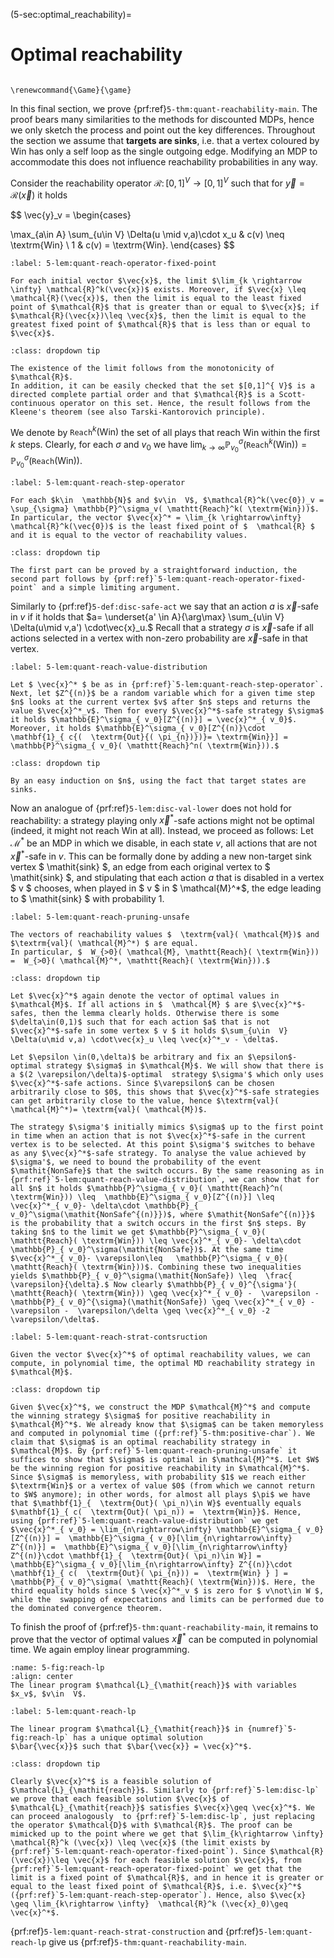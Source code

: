 (5-sec:optimal_reachability)=
# Optimal reachability

```{math}

\renewcommand{\Game}{\game}

```

In this final section, we prove {prf:ref}`5-thm:quant-reachability-main`. The proof bears many similarities to the methods for discounted MDPs, hence we only sketch the process and point out the key differences. Throughout the section we assume that **targets are sinks**, i.e. that a vertex coloured by $\textrm{Win}$ has only a self loop as the single outgoing edge. Modifying an MDP to accommodate this does not influence reachability probabilities in any way.

Consider the reachability operator $\mathcal{R}\colon[0,1]^{ V}\rightarrow [0,1]^{ V}$ such that for $\vec{y} =  \mathcal{R}(\vec{x})$ it holds

$$
\vec{y}_v = \begin{cases}

 \max_{a\in  A} \sum_{u\in  V}  \Delta(u \mid v,a)\cdot x_u &  c(v) \neq  \textrm{Win} \\
 1 &  c(v) =  \textrm{Win}.
\end{cases} 
$$

````{prf:lemma} NEEDS TITLE 5-lem:quant-reach-operator-fixed-point
:label: 5-lem:quant-reach-operator-fixed-point

For each initial vector $\vec{x}$, the limit $\lim_{k \rightarrow \infty} \mathcal{R}^k(\vec{x})$ exists. Moreover, if $\vec{x} \leq  \mathcal{R}(\vec{x})$, then the limit is equal to the least fixed point of $\mathcal{R}$ that is greater than or equal to $\vec{x}$; if $\mathcal{R}(\vec{x})\leq \vec{x}$, then the limit is equal to the greatest fixed point of $\mathcal{R}$ that is less than or equal to $\vec{x}$.

````

````{admonition} Proof
:class: dropdown tip

The existence of the limit follows from the monotonicity of $\mathcal{R}$.
In addition, it can be easily checked that the set $[0,1]^{ V}$ is a directed complete partial order and that $\mathcal{R}$ is a Scott-continuous operator on this set. Hence, the result follows from the Kleene's theorem (see also Tarski-Kantorovich principle).

````

We denote by $\mathtt{Reach}^k( \textrm{Win})$ the set of all plays that reach $\textrm{Win}$ within the first $k$ steps. Clearly, for each $\sigma$ and $v_0$ we have $\lim_{k \rightarrow \infty}  \mathbb{P}^\sigma_{ v_0}( \mathtt{Reach}^k( \textrm{Win})) =  \mathbb{P}^\sigma_{ v_0}( \mathtt{Reach}( \textrm{Win}))$.

````{prf:lemma} NEEDS TITLE 5-lem:quant-reach-step-operator
:label: 5-lem:quant-reach-step-operator

For each $k\in  \mathbb{N}$ and $v\in  V$, $\mathcal{R}^k(\vec{0})_v = \sup_{\sigma} \mathbb{P}^\sigma_v( \mathtt{Reach}^k( \textrm{Win}))$. In particular, the vector $\vec{x}^* = \lim_{k \rightarrow\infty}  \mathcal{R}^k(\vec{0})$ is the least fixed point of $  \mathcal{R} $ and it is equal to the vector of reachability values. 

````

````{admonition} Proof
:class: dropdown tip

The first part can be proved by a straightforward induction, the second part follows by {prf:ref}`5-lem:quant-reach-operator-fixed-point` and a simple limiting argument.

````

Similarly to {prf:ref}`5-def:disc-safe-act` we say that an action $a$ is $\vec{x}$-safe in $v$ if it holds that $a= \underset{a' \in  A}{\arg\max} \sum_{u\in  V} 
 \Delta(u\mid v,a') \cdot\vec{x}_u.$ Recall that a strategy $\sigma$ is $\vec{x}$-safe if all actions selected in a vertex with non-zero probability are $\vec{x}$-safe in that vertex.

````{prf:lemma} NEEDS TITLE 5-lem:quant-reach-value-distribution
:label: 5-lem:quant-reach-value-distribution

Let $ \vec{x}^* $ be as in {prf:ref}`5-lem:quant-reach-step-operator`. 
Next, let $Z^{(n)}$ be a random variable which for a given time step $n$ looks at the current vertex $v$ after $n$ steps and returns the value $\vec{x}^*_v$. Then for every $\vec{x}^*$-safe strategy $\sigma$ it holds $\mathbb{E}^\sigma_{ v_0}[Z^{(n)}] = \vec{x}^*_{ v_0}$. Moreover, it holds $\mathbb{E}^\sigma_{ v_0}[Z^{(n)}\cdot  \mathbf{1}_{ c{(  \textrm{Out}{( \pi_{n})})}= \textrm{Win}}] =  \mathbb{P}^\sigma_{ v_0}( \mathtt{Reach}^n( \textrm{Win})).$

````

````{admonition} Proof
:class: dropdown tip

By an easy induction on $n$, using the fact that target states are  sinks.

````

Now an analogue of {prf:ref}`5-lem:disc-val-lower` does not hold for reachability: a strategy playing only $\vec{x}^*$-safe actions might not be optimal (indeed, it might not reach $\textrm{Win}$ at all). Instead, we proceed as follows: Let $\mathcal{M}^*$ be an MDP in which we disable, in each state $v$, all actions that are not $\vec{x}^*$-safe in $v$. This can be formally done by adding a new non-target sink vertex $ \mathit{sink} $, an edge from each original vertex to $ \mathit{sink} $, and stipulating that each action $a$ that is disabled in a vertex $ v $ chooses, when played in $ v $ in $  \mathcal{M}^*$, the edge leading to $ \mathit{sink} $ with probability 1.

````{prf:lemma} NEEDS TITLE 5-lem:quant-reach-pruning-unsafe
:label: 5-lem:quant-reach-pruning-unsafe

The vectors of reachability values $  \textrm{val}( \mathcal{M})$ and $\textrm{val}( \mathcal{M}^*) $ are equal.
In particular, $  W_{>0}( \mathcal{M}, \mathtt{Reach}( \textrm{Win})) =  W_{>0}( \mathcal{M}^*, \mathtt{Reach}( \textrm{Win})).$

````

````{admonition} Proof
:class: dropdown tip

Let $\vec{x}^*$ again denote the vector of optimal values in $\mathcal{M}$. If all actions in $  \mathcal{M} $ are $\vec{x}^*$-safes, then the lemma clearly holds. Otherwise there is some $\delta\in(0,1)$ such that for each action $a$ that is not $\vec{x}^*$-safe in some vertex $ v $ it holds $\sum_{u\in  V}  \Delta(u\mid v,a) \cdot\vec{x}_u \leq \vec{x}^*_v - \delta$.

Let $\epsilon \in(0,\delta)$ be arbitrary and fix an $\epsilon$-optimal strategy $\sigma$ in $\mathcal{M}$. We will show that there is a $(2 \varepsilon/\delta)$-optimal  strategy $\sigma'$ which only uses $\vec{x}^*$-safe actions. Since $\varepsilon$ can be chosen arbitrarily close to $0$, this shows that $\vec{x}^*$-safe strategies can get arbitrarily close to the value, hence $\textrm{val}( \mathcal{M}^*)= \textrm{val}( \mathcal{M})$.

The strategy $\sigma'$ initially mimics $\sigma$ up to the first point in time when an action that is not $\vec{x}^*$-safe in the current vertex is to be selected. At this point $\sigma'$ switches to behave as any $\vec{x}^*$-safe strategy. To analyse the value achieved by $\sigma'$, we need to bound the probability of the event $\mathit{NonSafe}$ that the switch occurs. By the same reasoning as in {prf:ref}`5-lem:quant-reach-value-distribution`, we can show that for all $n$ it holds $\mathbb{P}^\sigma_{ v_0}( \mathtt{Reach}^n( \textrm{Win})) \leq  \mathbb{E}^\sigma_{ v_0}[Z^{(n)}] \leq  \vec{x}^*_{ v_0}- \delta\cdot \mathbb{P}_{ v_0}^\sigma(\mathit{NonSafe^{(n)}})$, where $\mathit{NonSafe^{(n)}}$ is the probability that a switch occurs in the first $n$ steps. By taking $n$ to the limit we get $\mathbb{P}^\sigma_{ v_0}( \mathtt{Reach}( \textrm{Win})) \leq \vec{x}^*_{ v_0}- \delta\cdot \mathbb{P}_{ v_0}^\sigma(\mathit{NonSafe})$. At the same time $\vec{x}^*_{ v_0}- \varepsilon\leq   \mathbb{P}^\sigma_{ v_0}( \mathtt{Reach}( \textrm{Win}))$. Combining these two inequalities yields $\mathbb{P}_{ v_0}^\sigma(\mathit{NonSafe}) \leq  \frac{ \varepsilon}{\delta}.$ Now clearly $\mathbb{P}_{ v_0}^{\sigma'}( \mathtt{Reach}( \textrm{Win})) \geq \vec{x}^*_{ v_0} -  \varepsilon -  \mathbb{P}_{ v_0}^{\sigma}(\mathit{NonSafe}) \geq \vec{x}^*_{ v_0} -  \varepsilon -  \varepsilon/\delta \geq \vec{x}^*_{ v_0} -2 \varepsilon/\delta$.

````

````{prf:lemma} NEEDS TITLE 5-lem:quant-reach-strat-contsruction
:label: 5-lem:quant-reach-strat-contsruction

Given the vector $\vec{x}^*$ of optimal reachability values, we can compute, in polynomial time, the optimal MD reachability strategy in $\mathcal{M}$.

````

````{admonition} Proof
:class: dropdown tip

Given $\vec{x}^*$, we construct the MDP $\mathcal{M}^*$ and compute the winning strategy $\sigma$ for positive reachability in $\mathcal{M}^*$. We already know that $\sigma$ can be taken memoryless and computed in polynomial time ({prf:ref}`5-thm:positive-char`). We claim that $\sigma$ is an optimal reachability strategy in $\mathcal{M}$. By {prf:ref}`5-lem:quant-reach-pruning-unsafe` it suffices to show that $\sigma$ is optimal in $\mathcal{M}^*$. Let $W$ be the winning region for positive reachability in $\mathcal{M}^*$. Since $\sigma$ is memoryless, with probability $1$ we reach either $\textrm{Win}$ or a vertex of value $0$ (from which we cannot return to $W$ anymore); in other words, for almost all plays $\pi$ we have that $\mathbf{1}_{  \textrm{Out}( \pi_n)\in W}$ eventually equals $\mathbf{1}_{ c(  \textrm{Out}( \pi_n)) =  \textrm{Win}}$. Hence, using {prf:ref}`5-lem:quant-reach-value-distribution` we get $\vec{x}^*_{ v_0} = \lim_{n\rightarrow\infty} \mathbb{E}^\sigma_{ v_0}[Z^{(n)}] =  \mathbb{E}^\sigma_{ v_0}[\lim_{n\rightarrow\infty} Z^{(n)}] =  \mathbb{E}^\sigma_{ v_0}[\lim_{n\rightarrow\infty} Z^{(n)}\cdot \mathbf{1}_{  \textrm{Out}( \pi_n)\in W}] =  \mathbb{E}^\sigma_{ v_0}[\lim_{n\rightarrow\infty} Z^{(n)}\cdot  \mathbf{1}_{ c(  \textrm{Out}( \pi_{n})) =  \textrm{Win} } ] =  \mathbb{P}_{ v_0}^\sigma( \mathtt{Reach}( \textrm{Win}))$. Here, the third equality holds since $ \vec{x}^*_v $ is zero for $ v\not\in W $, while the  swapping of expectations and limits can be performed due to the dominated convergence theorem.

````

To finish the proof of {prf:ref}`5-thm:quant-reachability-main`, it remains to prove that the vector of optimal values $\vec{x}^*$ can be computed in polynomial time. We again employ linear programming.

```{figure} ./../FigAndAlgos/5-fig:reach-lp.png
:name: 5-fig:reach-lp
:align: center
The linear program $\mathcal{L}_{\mathit{reach}}$ with variables $x_v$, $v\in  V$.
```

````{prf:lemma} NEEDS TITLE 5-lem:quant-reach-lp
:label: 5-lem:quant-reach-lp

The linear program $\mathcal{L}_{\mathit{reach}}$ in {numref}`5-fig:reach-lp` has a unique optimal solution 
$\bar{\vec{x}}$ such that $\bar{\vec{x}} = \vec{x}^*$.

````

````{admonition} Proof
:class: dropdown tip

Clearly $\vec{x}^*$ is a feasible solution of $\mathcal{L}_{\mathit{reach}}$. Similarly to {prf:ref}`5-lem:disc-lp` we prove that each feasible solution $\vec{x}$ of $\mathcal{L}_{\mathit{reach}}$ satisfies $\vec{x}\geq \vec{x}^*$. We can proceed analogously  to {prf:ref}`5-lem:disc-lp`, just replacing the operator $\mathcal{D}$ with $\mathcal{R}$. The proof can be mimicked up to the point where we get that $\lim_{k\rightarrow \infty}  \mathcal{R}^k (\vec{x}) \leq \vec{x}$ (the limit exists by {prf:ref}`5-lem:quant-reach-operator-fixed-point`). Since $\mathcal{R}(\vec{x})\leq \vec{x}$ for each feasible solution $\vec{x}$, from {prf:ref}`5-lem:quant-reach-operator-fixed-point` we get that the limit is a fixed point of $\mathcal{R}$, and in hence it is greater or equal to the least fixed point of $\mathcal{R}$, i.e. $\vec{x}^*$ ({prf:ref}`5-lem:quant-reach-step-operator`). Hence, also $\vec{x} \geq \lim_{k\rightarrow \infty}  \mathcal{R}^k (\vec{x}_0)\geq \vec{x}^*$. 

````

{prf:ref}`5-lem:quant-reach-strat-construction` and {prf:ref}`5-lem:quant-reach-lp` give us {prf:ref}`5-thm:quant-reachability-main`.
